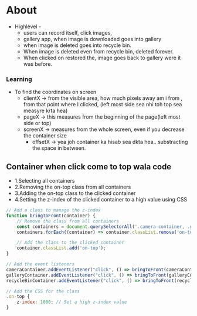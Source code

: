 # About

* Highlevel  - 
    * users can record itself, click images,
    * gallery app, when image is downloaded goes into gallery
    * when image is deleted goes into recycle bin.
    * When image is deleted even from recycle bin, deleted forever.
    * When clicked on restored the, image goes back to gallery were it was before.


### Learning
* To find the coordinates on screen
  * clientX -> from the visible area, how much pixels away am i from , from that point where I clicked, (left most side sea nhi toh top sea measyre krta hea)
  * pageX -> this measures from the beginning of the page(left most side or top)
  * screenX -> measures from the whole screen, even if you decrease the container size
    * offsetX -> yea joh container ka hisab sea dkta hea.. substracting the space in between.

## Container when click come to top wala code
* 1.Selecting all containers
* 2.Removing the on-top class from all containers
* 3.Adding the on-top class to the clicked container
* 4.Setting the z-index of the clicked container to a high value using CSS

```js
// Add a class to manage the z-index
function bringToFront(container) {
    // Remove the class from all containers
    const containers = document.querySelectorAll('.camera-container, .gallery-container, .recycle-container');
    containers.forEach((container) => container.classList.remove('on-top'));

    // Add the class to the clicked container
    container.classList.add('on-top');
}

// Add the event listeners
cameraContainer.addEventListener("click", () => bringToFront(cameraContainer));
galleryContainer.addEventListener("click", () => bringToFront(galleryContainer));
recycleBinContainer.addEventListener("click", () => bringToFront(recycleBinContainer));

// Add the CSS for the class
.on-top {
    z-index: 1000; // Set a high z-index value
}